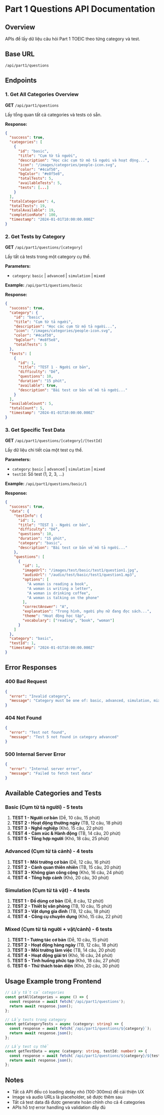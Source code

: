 # Part 1 Questions API Documentation

## Overview
APIs để lấy dữ liệu câu hỏi Part 1 TOEIC theo từng category và test.

## Base URL
```
/api/part1/questions
```

## Endpoints

### 1. Get All Categories Overview
**GET** `/api/part1/questions`

Lấy tổng quan tất cả categories và tests có sẵn.

**Response:**
```json
{
  "success": true,
  "categories": [
    {
      "id": "basic",
      "title": "Cụm từ tả người",
      "description": "Học các cụm từ mô tả người và hoạt động...",
      "icon": "/images/categories/people-icon.svg",
      "color": "#4caf50",
      "bgColor": "#e8f5e8",
      "totalTests": 5,
      "availableTests": 5,
      "tests": [...]
    }
  ],
  "totalCategories": 4,
  "totalTests": 19,
  "totalAvailable": 19,
  "completionRate": 100,
  "timestamp": "2024-01-01T10:00:00.000Z"
}
```

### 2. Get Tests by Category
**GET** `/api/part1/questions/[category]`

Lấy tất cả tests trong một category cụ thể.

**Parameters:**
- `category`: `basic` | `advanced` | `simulation` | `mixed`

**Example:** `/api/part1/questions/basic`

**Response:**
```json
{
  "success": true,
  "category": {
    "id": "basic",
    "title": "Cụm từ tả người",
    "description": "Học các cụm từ mô tả người...",
    "icon": "/images/categories/people-icon.svg",
    "color": "#4caf50",
    "bgColor": "#e8f5e8",
    "totalTests": 5
  },
  "tests": [
    {
      "id": 1,
      "title": "TEST 1 - Người cơ bản",
      "difficulty": "Dễ",
      "questions": 10,
      "duration": "15 phút",
      "available": true,
      "description": "Bài test cơ bản về mô tả người..."
    }
  ],
  "availableCount": 5,
  "totalCount": 5,
  "timestamp": "2024-01-01T10:00:00.000Z"
}
```

### 3. Get Specific Test Data
**GET** `/api/part1/questions/[category]/[testId]`

Lấy dữ liệu chi tiết của một test cụ thể.

**Parameters:**
- `category`: `basic` | `advanced` | `simulation` | `mixed`
- `testId`: Số test (1, 2, 3, ...)

**Example:** `/api/part1/questions/basic/1`

**Response:**
```json
{
  "success": true,
  "data": {
    "testInfo": {
      "id": 1,
      "title": "TEST 1 - Người cơ bản",
      "difficulty": "Dễ",
      "questions": 10,
      "duration": "15 phút",
      "category": "basic",
      "description": "Bài test cơ bản về mô tả người..."
    },
    "questions": [
      {
        "id": 1,
        "imageUrl": "/images/test/basic/test1/question1.jpg",
        "audioUrl": "/audio/test/basic/test1/question1.mp3",
        "options": [
          "A woman is reading a book",
          "A woman is writing a letter",
          "A woman is drinking coffee",
          "A woman is talking on the phone"
        ],
        "correctAnswer": "A",
        "explanation": "Trong hình, người phụ nữ đang đọc sách...",
        "theme": "Hoạt động học tập",
        "vocabulary": ["reading", "book", "woman"]
      }
    ]
  },
  "category": "basic",
  "testId": 1,
  "timestamp": "2024-01-01T10:00:00.000Z"
}
```

## Error Responses

### 400 Bad Request
```json
{
  "error": "Invalid category",
  "message": "Category must be one of: basic, advanced, simulation, mixed"
}
```

### 404 Not Found
```json
{
  "error": "Test not found",
  "message": "Test 5 not found in category advanced"
}
```

### 500 Internal Server Error
```json
{
  "error": "Internal server error",
  "message": "Failed to fetch test data"
}
```

## Available Categories and Tests

### Basic (Cụm từ tả người) - 5 tests
1. **TEST 1 - Người cơ bản** (Dễ, 10 câu, 15 phút)
2. **TEST 2 - Hoạt động thường ngày** (TB, 12 câu, 18 phút)
3. **TEST 3 - Nghề nghiệp** (Khó, 15 câu, 22 phút)
4. **TEST 4 - Cảm xúc & Hành động** (TB, 14 câu, 20 phút)
5. **TEST 5 - Tổng hợp người** (Khó, 18 câu, 25 phút)

### Advanced (Cụm từ tả cảnh) - 4 tests
1. **TEST 1 - Môi trường cơ bản** (Dễ, 12 câu, 16 phút)
2. **TEST 2 - Cảnh quan thiên nhiên** (TB, 15 câu, 20 phút)
3. **TEST 3 - Không gian công cộng** (Khó, 16 câu, 24 phút)
4. **TEST 4 - Tổng hợp cảnh** (Khó, 20 câu, 30 phút)

### Simulation (Cụm từ tả vật) - 4 tests
1. **TEST 1 - Đồ dùng cơ bản** (Dễ, 8 câu, 12 phút)
2. **TEST 2 - Thiết bị văn phòng** (TB, 10 câu, 15 phút)
3. **TEST 3 - Vật dụng gia đình** (TB, 12 câu, 18 phút)
4. **TEST 4 - Công cụ chuyên dụng** (Khó, 15 câu, 22 phút)

### Mixed (Cụm từ tả người + vật/cảnh) - 6 tests
1. **TEST 1 - Tương tác cơ bản** (Dễ, 10 câu, 15 phút)
2. **TEST 2 - Hoạt động hàng ngày** (TB, 12 câu, 18 phút)
3. **TEST 3 - Môi trường làm việc** (TB, 14 câu, 20 phút)
4. **TEST 4 - Hoạt động giải trí** (Khó, 16 câu, 24 phút)
5. **TEST 5 - Tình huống phức tạp** (Khó, 18 câu, 27 phút)
6. **TEST 6 - Thử thách toàn diện** (Khó, 20 câu, 30 phút)

## Usage Example trong Frontend

```typescript
// Lấy tất cả categories
const getAllCategories = async () => {
  const response = await fetch('/api/part1/questions');
  return await response.json();
};

// Lấy tests trong category
const getCategoryTests = async (category: string) => {
  const response = await fetch(`/api/part1/questions/${category}`);
  return await response.json();
};

// Lấy test cụ thể
const getTestData = async (category: string, testId: number) => {
  const response = await fetch(`/api/part1/questions/${category}/${testId}`);
  return await response.json();
};
```

## Notes

- Tất cả API đều có loading delay nhỏ (100-300ms) để cải thiện UX
- Image và audio URLs là placeholder, sẽ được thêm sau
- Tất cả test data đã được generate hoàn chỉnh cho cả 4 categories
- APIs hỗ trợ error handling và validation đầy đủ
